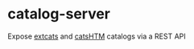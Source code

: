 # catalog-server

Expose [extcats](https://github.com/MatteoGiomi/extcats) and [catsHTM](https://github.com/maayane/catsHTM) catalogs via a REST API

